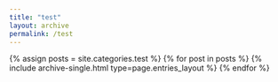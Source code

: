 ```yaml
---
title: "test"
layout: archive
permalink: /test
---
```



{% assign posts = site.categories.test %}
{% for post in posts %} {% include archive-single.html type=page.entries_layout %} {% endfor %}